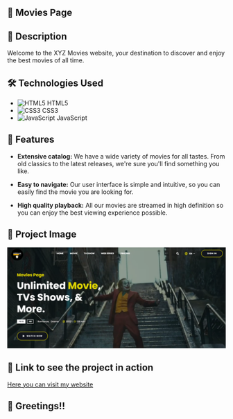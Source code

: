 ## :rocket: Movies Page

## :page_with_curl: Description

Welcome to the XYZ Movies website, your destination to discover and enjoy the best movies of all time.

## :hammer_and_wrench: Technologies Used

- ![HTML5](https://img.icons8.com/color/48/000000/html-5--v1.png) HTML5
- ![CSS3](https://img.icons8.com/color/48/000000/css3.png) CSS3
- ![JavaScript](https://img.icons8.com/color/48/000000/javascript--v1.png) JavaScript

## :dart: Features

- **Extensive catalog:** We have a wide variety of movies for all tastes. From old classics to the latest releases, we're sure you'll find something you like.

- **Easy to navigate:** Our user interface is simple and intuitive, so you can easily find the movie you are looking for.

- **High quality playback:** All our movies are streamed in high definition so you can enjoy the best viewing experience possible.

## :camera_flash: Project Image

![My Project](/Movie.PNG)

## :link: Link to see the project in action

[Here you can visit my website](https://movies-page-adrian-dev.netlify.app/)

## :wave: Greetings!!
